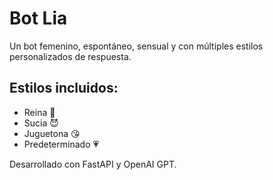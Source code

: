 # Bot Lia

Un bot femenino, espontáneo, sensual y con múltiples estilos personalizados de respuesta.

## Estilos incluidos:
- Reina 👑
- Sucia 😈
- Juguetona 😘
- Predeterminado 💗

Desarrollado con FastAPI y OpenAI GPT.